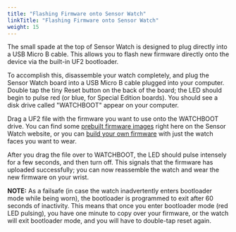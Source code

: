 ```yaml
---
title: "Flashing Firmware onto Sensor Watch"
linkTitle: "Flashing Firmware onto Sensor Watch"
weight: 15
---
```

The small spade at the top of Sensor Watch is designed to plug directly into a USB Micro B cable. This allows you to flash new firmware directly onto the device via the built-in UF2 bootloader.

To accomplish this, disassemble your watch completely, and plug the Sensor Watch board into a USB Micro B cable plugged into your computer. Double tap the tiny Reset button on the back of the board; the LED should begin to pulse red (or blue, for Special Edition boards). You should see a disk drive called "WATCHBOOT" appear on your computer.

Drag a UF2 file with the firmware you want to use onto the WATCHBOOT drive. You can find some [prebuilt firmware images](/docs/firmware/prebuilt/) right here on the Sensor Watch website, or you can [build your own firmware](/docs/movement/building/) with just the watch faces you want to wear.

After you drag the file over to WATCHBOOT, the LED should pulse intensely for a few seconds, and then turn off. This signals that the firmware has uploaded successfully; you can now reassemble the watch and wear the new firmware on your wrist.

**NOTE:** As a failsafe (in case the watch inadvertently enters bootloader mode while being worn), the bootloader is programmed to exit after 60 seconds of inactivity. This means that once you enter bootloader mode (red LED pulsing), you have one minute to copy over your firmware, or the watch will exit bootloader mode, and you will have to double-tap reset again.
